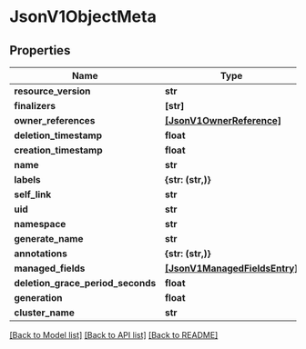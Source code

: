 # JsonV1ObjectMeta


## Properties
Name | Type | Description | Notes
------------ | ------------- | ------------- | -------------
**resource_version** | **str** |  | [optional] 
**finalizers** | **[str]** |  | [optional] 
**owner_references** | [**[JsonV1OwnerReference]**](JsonV1OwnerReference.md) |  | [optional] 
**deletion_timestamp** | **float** |  | [optional] 
**creation_timestamp** | **float** |  | [optional] 
**name** | **str** |  | [optional] 
**labels** | **{str: (str,)}** |  | [optional] 
**self_link** | **str** |  | [optional] 
**uid** | **str** |  | [optional] 
**namespace** | **str** |  | [optional] 
**generate_name** | **str** |  | [optional] 
**annotations** | **{str: (str,)}** |  | [optional] 
**managed_fields** | [**[JsonV1ManagedFieldsEntry]**](JsonV1ManagedFieldsEntry.md) |  | [optional] 
**deletion_grace_period_seconds** | **float** |  | [optional] 
**generation** | **float** |  | [optional] 
**cluster_name** | **str** |  | [optional] 

[[Back to Model list]](../README.md#documentation-for-models) [[Back to API list]](../README.md#documentation-for-api-endpoints) [[Back to README]](../README.md)


